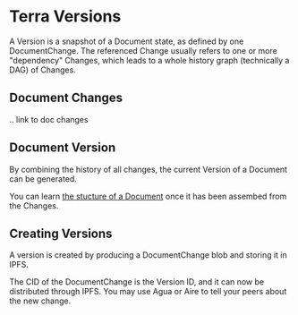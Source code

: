 
# Terra Versions

A Version is a snapshot of a Document state, as defined by one DocumentChange. The referenced Change usually refers to one or more "dependency" Changes, which leads to a whole history graph (technically a DAG) of Changes.

## Document Changes

.. link to doc changes

## Document Version

By combining the history of all changes, the current Version of a Document can be generated.

You can learn [the stucture of a Document](./terra-documents) once it has been assembed from the Changes.

## Creating Versions

A version is created by producing a DocumentChange blob and storing it in IPFS.

The CID of the DocumentChange is the Version ID, and it can now be distributed through IPFS. You may use Agua or Aire to tell your peers about the new change.